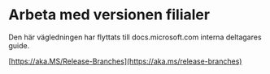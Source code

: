 # <a name="working-with-release-branches"></a>Arbeta med versionen filialer

Den här vägledningen har flyttats till docs.microsoft.com interna deltagares guide.

[https://aka.MS/Release-Branches](https://aka.ms/release-branches)
